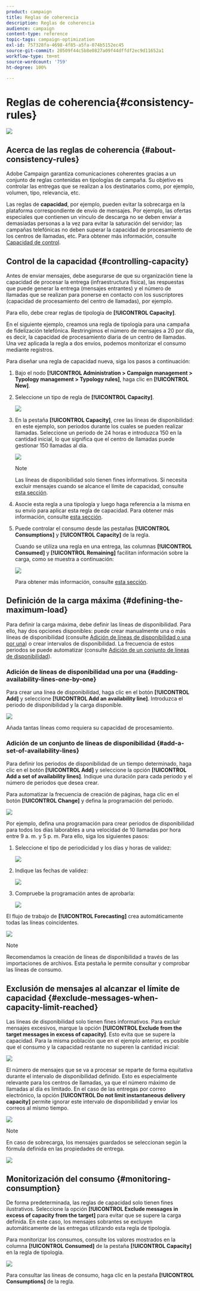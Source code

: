 ```yaml
---
product: campaign
title: Reglas de coherencia
description: Reglas de coherencia
audience: campaign
content-type: reference
topic-tags: campaign-optimization
exl-id: 757328fa-4698-4f85-a5fa-074b5152ec45
source-git-commit: 20509f44c5b8e0827a09f44dffdf2ec9d11652a1
workflow-type: tm+mt
source-wordcount: '759'
ht-degree: 100%

---
```


# Reglas de coherencia{#consistency-rules}

![](../../assets/v7-only.svg)

## Acerca de las reglas de coherencia {#about-consistency-rules}

Adobe Campaign garantiza comunicaciones coherentes gracias a un conjunto de reglas contenidas en tipologías de campaña. Su objetivo es controlar las entregas que se realizan a los destinatarios como, por ejemplo, volumen, tipo, relevancia, etc.

Las reglas de **capacidad**, por ejemplo, pueden evitar la sobrecarga en la plataforma correspondiente de envío de mensajes. Por ejemplo, las ofertas especiales que contienen un vínculo de descarga no se deben enviar a demasiadas personas a la vez para evitar la saturación del servidor; las campañas telefónicas no deben superar la capacidad de procesamiento de los centros de llamadas, etc. Para obtener más información, consulte [Capacidad de control](#controlling-capacity).

## Control de la capacidad {#controlling-capacity}

Antes de enviar mensajes, debe asegurarse de que su organización tiene la capacidad de procesar la entrega (infraestructura física), las respuestas que puede generar la entrega (mensajes entrantes) y el número de llamadas que se realizan para ponerse en contacto con los suscriptores (capacidad de procesamiento del centro de llamadas), por ejemplo.

Para ello, debe crear reglas de tipología de **[!UICONTROL Capacity]**.

En el siguiente ejemplo, creamos una regla de tipología para una campaña de fidelización telefónica. Restringimos el número de mensajes a 20 por día, es decir, la capacidad de procesamiento diaria de un centro de llamadas. Una vez aplicada la regla a dos envíos, podemos monitorizar el consumo mediante registros.

Para diseñar una regla de capacidad nueva, siga los pasos a continuación:

1. Bajo el nodo **[!UICONTROL Administration > Campaign management > Typology management > Typology rules]**, haga clic en **[!UICONTROL New]**.
1. Seleccione un tipo de regla de **[!UICONTROL Capacity]**.

   ![](assets/campaign_opt_create_capacity_01.png)

1. En la pestaña **[!UICONTROL Capacity]**, cree las líneas de disponibilidad: en este ejemplo, son periodos durante los cuales se pueden realizar llamadas. Seleccione un periodo de 24 horas e introduzca 150 en la cantidad inicial, lo que significa que el centro de llamadas puede gestionar 150 llamadas al día.

   ![](assets/campaign_opt_create_capacity_02.png)

   >[!NOTE]
   >
   >Las líneas de disponibilidad solo tienen fines informativos. Si necesita excluir mensajes cuando se alcance el límite de capacidad, consulte [esta sección](#exclude-messages-when-capacity-limit-reached).

1. Asocie esta regla a una tipología y luego haga referencia a la misma en su envío para aplicar esta regla de capacidad. Para obtener más información, consulte [esta sección](applying-rules.md#applying-a-typology-to-a-delivery).
1. Puede controlar el consumo desde las pestañas **[!UICONTROL Consumptions]** y **[!UICONTROL Capacity]** de la regla.

   Cuando se utiliza una regla en una entrega, las columnas **[!UICONTROL Consumed]** y **[!UICONTROL Remaining]** facilitan información sobre la carga, como se muestra a continuación:

   ![](assets/campaign_opt_create_capacity_03.png)

   Para obtener más información, consulte [esta sección](#monitoring-consumption).

## Definición de la carga máxima {#defining-the-maximum-load}

Para definir la carga máxima, debe definir las líneas de disponibilidad. Para ello, hay dos opciones disponibles: puede crear manualmente una o más líneas de disponibilidad (consulte [Adición de líneas de disponibilidad o una por una](#adding-availability-lines-one-by-one)) o crear intervalos de disponibilidad. La frecuencia de estos periodos se puede automatizar (consulte [Adición de un conjunto de líneas de disponibilidad](#add-a-set-of-availability-lines)).

### Adición de líneas de disponibilidad una por una {#adding-availability-lines-one-by-one}

Para crear una línea de disponibilidad, haga clic en el botón **[!UICONTROL Add]** y seleccione **[!UICONTROL Add an availability line]**. Introduzca el periodo de disponibilidad y la carga disponible.

![](assets/campaign_opt_create_capacity_02.png)

Añada tantas líneas como requiera su capacidad de procesamiento.

### Adición de un conjunto de líneas de disponibilidad {#add-a-set-of-availability-lines}

Para definir los periodos de disponibilidad de un tiempo determinado, haga clic en el botón **[!UICONTROL Add]** y seleccione la opción **[!UICONTROL Add a set of availability lines]**. Indique una duración para cada periodo y el número de periodos que desea crear.

Para automatizar la frecuencia de creación de páginas, haga clic en el botón **[!UICONTROL Change]** y defina la programación del periodo.

![](assets/campaign_opt_create_capacity_07.png)

Por ejemplo, defina una programación para crear periodos de disponibilidad para todos los días laborables a una velocidad de 10 llamadas por hora entre 9 a. m. y 5 p. m. Para ello, siga los siguientes pasos:

1. Seleccione el tipo de periodicidad y los días y horas de validez:

   ![](assets/campaign_opt_create_capacity_08.png)

1. Indique las fechas de validez:

   ![](assets/campaign_opt_create_capacity_09.png)

1. Compruebe la programación antes de aprobarla:

   ![](assets/campaign_opt_create_capacity_10.png)

El flujo de trabajo de **[!UICONTROL Forecasting]** crea automáticamente todas las líneas coincidentes.

![](assets/campaign_opt_create_capacity_12.png)

>[!NOTE]
>
>Recomendamos la creación de líneas de disponibilidad a través de las importaciones de archivos. Esta pestaña le permite consultar y comprobar las líneas de consumo.

## Exclusión de mensajes al alcanzar el límite de capacidad {#exclude-messages-when-capacity-limit-reached}

Las líneas de disponibilidad solo tienen fines informativos. Para excluir mensajes excesivos, marque la opción **[!UICONTROL Exclude from the target messages in excess of capacity]**. Esto evita que se supere la capacidad. Para la misma población que en el ejemplo anterior, es posible que el consumo y la capacidad restante no superen la cantidad inicial:

![](assets/campaign_opt_create_capacity_04.png)

El número de mensajes que se va a procesar se reparte de forma equitativa durante el intervalo de disponibilidad definido. Esto es especialmente relevante para los centros de llamadas, ya que el número máximo de llamadas al día es limitado. En el caso de las entregas por correo electrónico, la opción **[!UICONTROL Do not limit instantaneous delivery capacity]** permite ignorar este intervalo de disponibilidad y enviar los correos al mismo tiempo.

![](assets/campaign_opt_create_capacity_05.png)

>[!NOTE]
>
>En caso de sobrecarga, los mensajes guardados se seleccionan según la fórmula definida en las propiedades de entrega.

![](assets/campaign_opt_create_capacity_06.png)

## Monitorización del consumo {#monitoring-consumption}

De forma predeterminada, las reglas de capacidad solo tienen fines ilustrativos. Seleccione la opción **[!UICONTROL Exclude messages in excess of capacity from the target]** para evitar que se supere la carga definida. En este caso, los mensajes sobrantes se excluyen automáticamente de las entregas utilizando esta regla de tipología.

Para monitorizar los consumos, consulte los valores mostrados en la columna **[!UICONTROL Consumed]** de la pestaña **[!UICONTROL Capacity]** en la regla de tipología.

![](assets/campaign_opt_create_capacity_04.png)

Para consultar las líneas de consumo, haga clic en la pestaña **[!UICONTROL Consumptions]** de la regla.
